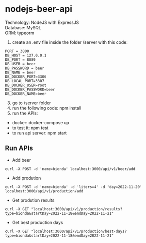 # nodejs-beer-api

Technology: NodeJS with ExpressJS  \
Database: MySQL  \
ORM: typeorm

1) create an .env file inside the folder /server with this code:
```
PORT = 3000
DB_HOST = 127.0.0.1
DB_PORT = 8889
DB_USER = beer
DB_PASSWORD = beer
DB_NAME = beer
DB_DOCKER_PORT=3306
DB_LOCAL_PORT=3307
DB_DOCKER_USER=root
DB_DOCKER_PASSWORD=beer
DB_DOCKER_NAME=beer
```
3) go to /server folder 
4) run the following code: npm install
2) run the APIs:
- docker: docker-compose up
- to test it: npm test
- to run api server: npm start

## Run APIs
- Add beer 
```
curl -X POST -d 'name=bionda' localhost:3000/api/v1/beer/add
```
- Add prodution
```
curl -X POST -d 'name=bionda' -d 'liters=4' -d 'day=2022-11-20' localhost:3000/api/v1/production/add
```
- Get prodution results
```
curl -X GET "localhost:3000/api/v1/production/results?type=bionda&startDay=2022-11-18&endDay=2022-11-21"

```
- Get best production days
```
curl -X GET "localhost:3000/api/v1/production/best-days?type=bionda&startDay=2022-11-18&endDay=2022-11-21"

```
